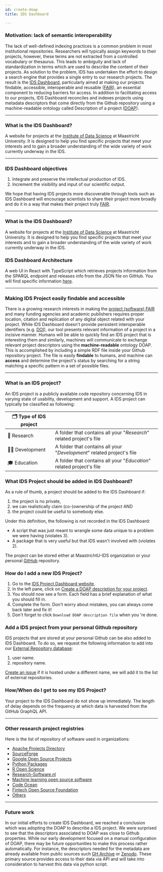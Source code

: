 ```yaml
---
id: create-doap
title: IDS Dashboard

---
```


### Motivation: lack of semantic interoperability

The lack of well-defined indexing practices is a common problem in most institutional repositories. Researchers will typically assign keywords to their projects, however, these terms are not extracted from a controlled vocabulary or thesaurus. This leads to ambiguity and lack of standardization in terms which are used to describe the content of their projects. As solution to the problem, IDS has undertaken the effort to design a search engine that provides a single entry to our research projects. The result is the [IDS Dashboard](https://maastrichtu-ids.github.io/projects/), particularly aimed at making our projects findable, accessible, interoperable and reusable ([FAIR](https://maastrichtu-ids.github.io/best-practices/docs/fair-data)), an essential component to reducing barriers for access. In addition to facilitating access to our projects, IDS Dashboard reconciles and indexes projects using metadata descriptors that come directly from the Github repository using a machine-readable ontology called Description of a project ([DOAP](https://github.com/ewilderj/doap/wiki)).

---

### What is the IDS Dashboard?

A website for projects at the [Institute of Data Science](http://maastrichtuniversity.nl/ids/) at Maastricht University. It is designed to help you find specific projects that meet your interests and to gain a broader understanding of the wide variety of work currently underway in the IDS.

---

### IDS Dashboard objectives

1. Integrate and preserve the intellectual production of IDS.
2. Increment the visibility and input of our scientific output.

We hope that having IDS projects more discoverable through tools such as IDS Dashboard will encourage scientists to share their project more broadly and do it in a way that makes their project truly [FAIR](https://fairsharing.org/).

---

### What is the IDS Dashboard?

A website for projects at the [Institute of Data Science](http://maastrichtuniversity.nl/ids/) at Maastricht University. It is designed to help you find specific projects that meet your interests and to gain a broader understanding of the wide variety of work currently underway in the IDS.

### IDS Dashboard Architecture

A web UI in React with TypeScript which retrieves projects information from the SPARQL endpoint and releases info from the JSON file on GitHub. You will find specific information [here]( https://github.com/MaastrichtU-IDS/projects#get-data-from-github-graphql-api).

---

### Making IDS Project easily findable and accessible

There is a growing research interests in making the [project (software) FAIR](https://content.iospress.com/articles/data-science/ds190026) and many funding agencies and academic publishers requires proper location, citation and replication of any digital object related with your project. While IDS Dashboard doesn't provide persistent interoperable identifiers (e.g. [DOI](https://www.doi.org/)), our tool presents relevant information of a project in a incisive manner. Humans will be able to quickly find an IDS project that is interesting them and similarly,  machines will communicate to exchange relevant project descriptors using the **machine-readable** ontology DOAP. This is accomplished by including a simple RDF file inside your Github repository project. The file is easily **findable** to humans, and machine can **access** and determine the project's status by searching for a string matching a specific pattern in a set of possible files.

---

### What is an IDS project?

An IDS project is a  publicly available code repository concerning IDS in varying state of usability, development and support. A IDS project can typically be classified as following:

| 🗂️ Type of IDS project |                                                              |
| --------------------- | ------------------------------------------------------------ |
| 🧪 Research            | A folder that contains all your "*Research*" related project's file |
| 👨‍💻 Development        | A folder that contains all your "*Development*" related project's file |
| 🎓  Education          | A folder that contains all your "*Education*" related project's file |


### What IDS Project should be added in IDS Dashboard?

As a rule of thumb, a project should be added to the IDS Dashboard if:

1. the project is no private,
2. we can realistically claim (co-)ownership of the project AND
3. the project could be useful to somebody else.

Under this definition, the following is not recorded in the IDS Dashboard:

- A script that was just meant to wrangle some data unique to a problem we were having (violates 3).
- A package that is very useful but that IDS wasn't involved with (violates 2).

The project can be stored either at MaastrichtU-IDS organization or your personal [GitHub](https://github.com/MaastrichtU-IDS?utf8=%E2%9C%93&q=&type=&language=) repository.


### How do I add a new IDS Project?

1. Go to the [IDS Project Dashboard website](https://maastrichtu-ids.github.io/projects/).
2. In the left pane,  click on [Create a DOAP description for your project](https://maastrichtu-ids.github.io/projects/create-doap).
3. You should now see a form. Each field has a brief explanation of what you should fill in.
4. Complete the form. Don't worry about mistakes, you can always come back later and fix it!
5. Don't forget to click ``Download DOAP description file`` when you 're done.

### Add a IDS project from your personal Github repository

IDS projects that are stored at your personal Github can be also added to IDS Dashboard. To do so, we request the following information to add into our [External Repository database](https://github.com/MaastrichtU-IDS/projects/blob/main/EXTERNAL_REPOSITORIES.txt):

1. user name.
2. repository name.

[Create an issue](https://github.com/MaastrichtU-IDS/projects/issues) if it is hosted under a different name, we will add it to the list of external repositories.


### How/When do I get to see my IDS Project?

Your project to the IDS Dashboard do not show up immediately. The length of delay depends on the frequency at which data is harvested from the GitHub GraphQL API.

---

### Other research project registries

Here is the list of repository of software used in organizations:

* [Apache Projects Directory](https://projects.apache.org/)
* [SourceForge](https://sourceforge.net/)
* [Google Open Source Projects](https://opensource.google/projects/explore/featured)
* [Python Packages](https://pypi.org/search/?q=&o=)
* [R Open Science](https://ropensci.org/packages/)
* [Research-Software.nl](https://www.research-software.nl/)
* [Machine learning open source software](https://mloss.org/software/)
* [Code Ocean](https://mloss.org/software/)
* [Fintech Open Source Foundation](https://finos.github.io/?sort=hotness-down)
* [Others](https://github.com/NLeSC/awesome-research-software-registries)

---

### Future work

In our initial efforts to create IDS Dashboard, we reached a conclusion which was adopting the DOAP to describe a IDS project. We were surprised to see that the descriptors associated to DOAP was close to Github properties. While our early development focused on a manual configuration of DOAP, there may be future opportunities to make this process rather automatically. For instance, the descriptors needed for the metadata are already available from public sources such [GH Archive](https://www.gharchive.org/) or [Zenodo](https://about.zenodo.org/). These primary source provides access to their data via API and will take into consideration to harvest this data via python script.